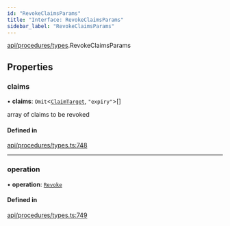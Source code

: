 ```yaml
---
id: "RevokeClaimsParams"
title: "Interface: RevokeClaimsParams"
sidebar_label: "RevokeClaimsParams"
---
```


[api/procedures/types](../../../../../modules/API/Procedures/Types/Types.md).RevokeClaimsParams

## Properties

### claims

• **claims**: `Omit`\<[`ClaimTarget`](../../../Entities/Types/ClaimTarget/ClaimTarget.md), ``"expiry"``\>[]

array of claims to be revoked

#### Defined in

[api/procedures/types.ts:748](https://github.com/PolymeshAssociation/polymesh-sdk/blob/fe2e6dd1d/src/api/procedures/types.ts#L748)

___

### operation

• **operation**: [`Revoke`](../../../../../enums/API/Procedures/Types/ClaimOperation/ClaimOperation.md#revoke)

#### Defined in

[api/procedures/types.ts:749](https://github.com/PolymeshAssociation/polymesh-sdk/blob/fe2e6dd1d/src/api/procedures/types.ts#L749)
